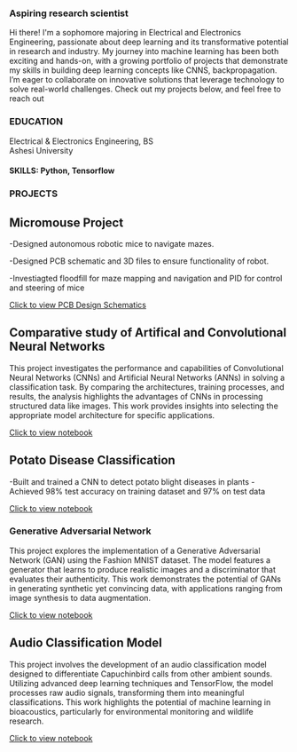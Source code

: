 ### Aspiring research scientist
Hi there! I'm a sophomore majoring in Electrical and Electronics Engineering, passionate about deep learning and its transformative potential in research and industry. My journey into machine learning has been both exciting and hands-on, with a growing portfolio of projects that demonstrate my skills in building deep learning concepts like CNNS, backpropagation.   
I’m eager to collaborate on innovative solutions that leverage technology to solve real-world challenges. Check out my projects below, and feel free to reach out

### EDUCATION
Electrical & Electronics Engineering, BS    
Ashesi University 

 #### SKILLS: Python, Tensorflow 

### PROJECTS

## Micromouse Project  
-Designed autonomous robotic mice to navigate mazes. 

-Designed PCB schematic and 3D files to ensure functionality of robot.

-Investiagted floodfill for maze mapping and navigation and PID for control and steering of mice  

[Click to view PCB Design Schematics](https://github.com/Baah134/Micromouse-Project)

## Comparative study of Artifical and Convolutional Neural Networks
This project investigates the performance and capabilities of Convolutional Neural Networks (CNNs) and Artificial Neural Networks (ANNs) in solving a classification task. By comparing the architectures, training processes, and results, the analysis highlights the advantages of CNNs in processing structured data like images. This work provides insights into selecting the appropriate model architecture for specific applications.

[Click to view notebook](https://github.com/Baah134/Baah134/tree/main/Comparative%20Analysis%20of%20CNN%20and%20ANN)


## Potato Disease Classification
-Built and trained a CNN to detect potato blight diseases in plants
-Achieved 98% test accuracy on training dataset and 97% on test data

[Click to view notebook](https://github.com/Baah134/Baah134/tree/main/Potato%20Disease%20Classification)

### Generative Adversarial Network
This project explores the implementation of a Generative Adversarial Network (GAN) using the Fashion MNIST dataset. The model features a generator that learns to produce realistic images and a discriminator that evaluates their authenticity. This work demonstrates the potential of GANs in generating synthetic yet convincing data, with applications ranging from image synthesis to data augmentation.

[Click to view notebook](https://github.com/Baah134/Baah134/tree/main/Generative%20Adversarial%20Network)

## Audio Classification Model
This project involves the development of an audio classification model designed to differentiate Capuchinbird calls from other ambient  sounds. Utilizing advanced deep learning techniques and TensorFlow, the model processes raw audio signals, transforming them into meaningful classifications. This work highlights the potential of machine learning in bioacoustics, particularly for environmental monitoring and wildlife research.

[Click to view notebook](https://github.com/Baah134/Baah134/tree/main/Audio%20Classification)



